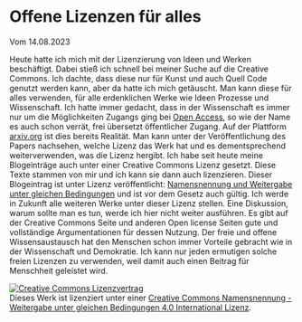 # Offene Lizenzen für alles
Vom 14.08.2023

Heute hatte ich mich mit der Lizenzierung von Ideen und Werken beschäftigt. Dabei stieß ich schnell bei meiner Suche auf die Creative Commons. Ich dachte, dass diese nur für Kunst und auch Quell Code genutzt werden kann, aber da hatte ich mich getäuscht. Man kann diese für alles verwenden, für alle erdenklichen Werke wie Ideen Prozesse und Wissenschaft. Ich hatte immer gedacht, dass in der Wissenschaft es immer nur um die Möglichkeiten Zugangs ging bei [Open Access](https://de.wikipedia.org/wiki/Open_Access), so wie der Name es auch schon verrät, frei übersetzt öffentlicher Zugang. Auf der Plattform [arxiv.org](https://arxiv.org) ist dies bereits Realität. Man kann unter der Veröffentlichung des Papers nachsehen, welche Lizenz das Werk hat und es dementsprechend weiterverwenden, was die Lizenz hergibt. Ich habe seit heute meine Blogeinträge auch unter einer Creative Commons Lizenz gesetzt. Diese Texte stammen von mir und ich kann sie dann auch lizenzieren. Dieser Blogeintrag ist unter Lizenz veröffentlicht:
[Namensnennung und Weitergabe unter gleichen Bedingungen](https://creativecommons.org/licenses/by-sa/4.0/) und ist vor dem Gesetz auch gültig. Ich werde in Zukunft alle weiteren Werke unter dieser Lizenz stellen. Eine Diskussion, warum sollte man es tun, werde ich hier nicht weiter ausführen. Es gibt auf der Creative Commons Seite und anderen Open license Seiten gute und vollständige Argumentationen für dessen Nutzung. Der freie und offene Wissensaustausch hat den Menschen schon immer Vorteile gebracht wie in der Wissenschaft und Demokratie. Ich kann nur jeden ermutigen solche freien Lizenzen zu verwenden, weil damit auch einen Beitrag für Menschheit geleistet wird.

<a rel="license" href="http://creativecommons.org/licenses/by-sa/4.0/"><img alt="Creative Commons Lizenzvertrag" style="border-width:0" src="https://i.creativecommons.org/l/by-sa/4.0/88x31.png" /></a><br />Dieses Werk ist lizenziert unter einer <a rel="license" href="http://creativecommons.org/licenses/by-sa/4.0/">Creative Commons Namensnennung - Weitergabe unter gleichen Bedingungen 4.0 International Lizenz</a>.


